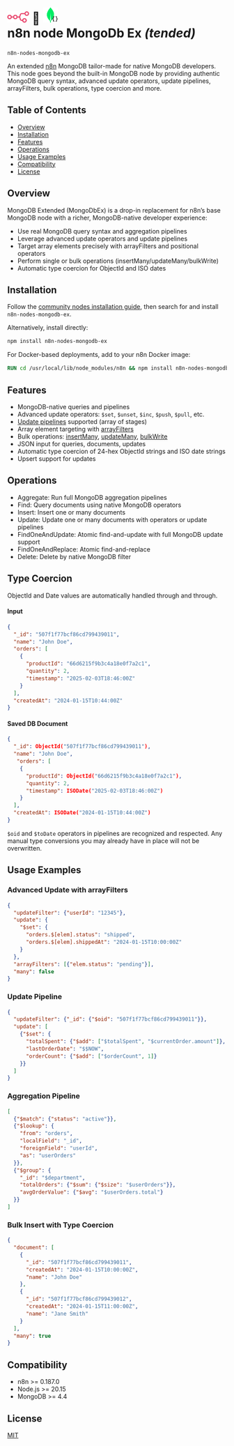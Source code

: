 <!-- ![Banner image](https://user-images.githubusercontent.com/10284570/173569848-c624317f-42b1-45a6-ab09-f0ea3c247648.png) -->


# <img src="assets/n8n_pink+white_logo.svg" alt="n8n" width="50" /> 🤝 <img src="nodes/MongoDbEx/mongodb.svg" alt="n8n" height="35" /><br/>n8n node MongoDb Ex _(tended)_

`n8n-nodes-mongodb-ex`

An extended [n8n](https://n8n.io/) MongoDB tailor-made for native MongoDB developers. This node goes beyond the built-in MongoDB node by providing authentic MongoDB query syntax, advanced update operators, update pipelines, arrayFilters, bulk operations, type coercion and more.

## Table of Contents

- [Overview](#overview)
- [Installation](#installation)
- [Features](#features)
- [Operations](#operations)
- [Usage Examples](#usage-examples)
- [Compatibility](#compatibility)
- [License](#license)

## Overview

MongoDB Extended (MongoDbEx) is a drop-in replacement for n8n’s base MongoDB node with a richer, MongoDB-native developer experience:

- Use real MongoDB query syntax and aggregation pipelines
- Leverage advanced update operators and update pipelines
- Target array elements precisely with arrayFilters and positional operators
- Perform single or bulk operations (insertMany/updateMany/bulkWrite)
- Automatic type coercion for ObjectId and ISO dates

## Installation

Follow the [community nodes installation guide](https://docs.n8n.io/integrations/community-nodes/installation/), then search for and install `n8n-nodes-mongodb-ex`.

Alternatively, install directly:

```bash
npm install n8n-nodes-mongodb-ex
```

For Docker-based deployments, add to your n8n Docker image:

```dockerfile
RUN cd /usr/local/lib/node_modules/n8n && npm install n8n-nodes-mongodb-ex
```

## Features

- MongoDB-native queries and pipelines
- Advanced update operators: `$set`, `$unset`, `$inc`, `$push`, `$pull`, etc.
- [Update pipelines](https://www.mongodb.com/docs/manual/tutorial/update-documents-with-aggregation-pipeline/) supported (array of stages)
- Array element targeting with [arrayFilters](https://www.mongodb.com/docs/manual/reference/operator/update/positional-filtered/)
- Bulk operations: [insertMany](https://www.mongodb.com/docs/manual/reference/method/db.collection.insertMany/#mongodb-method-db.collection.insertMany), [updateMany](https://www.mongodb.com/docs/manual/reference/method/db.collection.updateMany/#mongodb-method-db.collection.updateMany), [bulkWrite](https://www.mongodb.com/docs/manual/reference/method/db.collection.bulkWrite/)
- JSON input for queries, documents, updates
- Automatic type coercion of 24-hex ObjectId strings and ISO date strings
- Upsert support for updates

## Operations

- Aggregate: Run full MongoDB aggregation pipelines
- Find: Query documents using native MongoDB operators
- Insert: Insert one or many documents
- Update: Update one or many documents with operators or update pipelines
- FindOneAndUpdate: Atomic find-and-update with full MongoDB update support
- FindOneAndReplace: Atomic find-and-replace
- Delete: Delete by native MongoDB filter

## Type Coercion
ObjectId and Date values are automatically handled through and through. 

#### Input
```json
{
  "_id": "507f1f77bcf86cd799439011",
  "name": "John Doe",
  "orders": [
    {
      "productId": "66d6215f9b3c4a18e0f7a2c1",
      "quantity": 2,
      "timestamp": "2025-02-03T18:46:00Z"
    }
  ],
  "createdAt": "2024-01-15T10:44:00Z"
}
```

#### Saved DB Document
```json
{
  "_id": ObjectId("507f1f77bcf86cd799439011"),
  "name": "John Doe",
   "orders": [
    {
      "productId": ObjectId("66d6215f9b3c4a18e0f7a2c1"),
      "quantity": 2,
      "timestamp": ISODate("2025-02-03T18:46:00Z")
    }
  ],
  "createdAt": ISODate("2024-01-15T10:44:00Z")
}
```

`$oid` and `$toDate` operators in pipelines are recognized and respected. Any manual type conversions you may already have in place will not be overwritten.

## Usage Examples

### Advanced Update with arrayFilters

```json
{
  "updateFilter": {"userId": "12345"},
  "update": {
    "$set": {
      "orders.$[elem].status": "shipped",
      "orders.$[elem].shippedAt": "2024-01-15T10:00:00Z"
    }
  },
  "arrayFilters": [{"elem.status": "pending"}],
  "many": false
}
```

### Update Pipeline

```json
{
  "updateFilter": {"_id": {"$oid": "507f1f77bcf86cd799439011"}},
  "update": [
    {"$set": {
      "totalSpent": {"$add": ["$totalSpent", "$currentOrder.amount"]},
      "lastOrderDate": "$$NOW",
      "orderCount": {"$add": ["$orderCount", 1]}
    }}
  ]
}
```

### Aggregation Pipeline

```json
[
  {"$match": {"status": "active"}},
  {"$lookup": {
    "from": "orders",
    "localField": "_id",
    "foreignField": "userId",
    "as": "userOrders"
  }},
  {"$group": {
    "_id": "$department",
    "totalOrders": {"$sum": {"$size": "$userOrders"}},
    "avgOrderValue": {"$avg": "$userOrders.total"}
  }}
]
```

### Bulk Insert with Type Coercion

```json
{
  "document": [
    {
      "_id": "507f1f77bcf86cd799439011",
      "createdAt": "2024-01-15T10:00:00Z",
      "name": "John Doe"
    },
    {
      "_id": "507f1f77bcf86cd799439012",
      "createdAt": "2024-01-15T11:00:00Z",
      "name": "Jane Smith"
    }
  ],
  "many": true
}
```

## Compatibility

- n8n >= 0.187.0
- Node.js >= 20.15
- MongoDB >= 4.4

## License

[MIT](./LICENSE.md)
